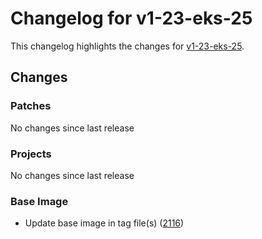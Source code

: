 # Changelog for v1-23-eks-25

This changelog highlights the changes for [v1-23-eks-25](https://github.com/aws/eks-distro/tree/v1-23-eks-25).

## Changes

### Patches
No changes since last release

### Projects
No changes since last release

### Base Image
* Update base image in tag file(s) ([2116](https://github.com/aws/eks-distro/pull/2116))

